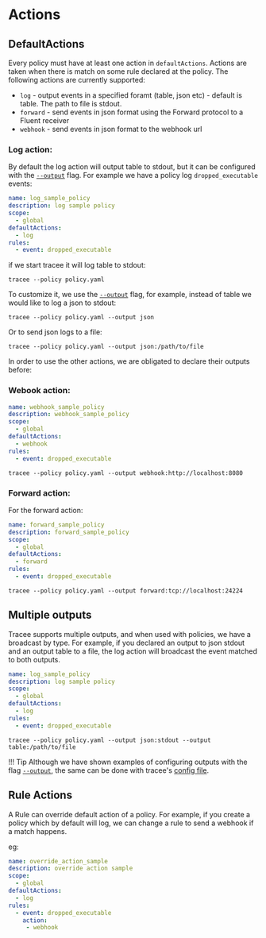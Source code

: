 # Actions

## DefaultActions

Every policy must have at least one action in `defaultActions`. Actions are taken when there is match on some rule declared at the policy. The following actions are currently supported:

- `log` - output events in a specified foramt (table, json etc) - default is table. The path to file is stdout.
- `forward` - send events in json format using the Forward protocol to a Fluent receiver
- `webhook` - send events in json format to the webhook url

### Log action:

By default the log action will output table to stdout, but it can be configured with the [`--output`](../../outputs/output-formats) flag. For example we have a policy log `dropped_executable` events:

```yaml
name: log_sample_policy
description: log sample policy
scope:
  - global
defaultActions: 
  - log
rules:
  - event: dropped_executable
```

if we start tracee it will log table to stdout:

```console
tracee --policy policy.yaml
```

To customize it, we use the [`--output`](../../outputs/output-formats) flag, for example, instead of table we would like to log a json to stdout:

```console
tracee --policy policy.yaml --output json
```

Or to send json logs to a file:

```console
tracee --policy policy.yaml --output json:/path/to/file
```

In order to use the other actions, we are obligated to declare their outputs before:

### Webook action:

```yaml
name: webhook_sample_policy
description: webhook_sample_policy
scope:
  - global
defaultActions: 
  - webhook
rules:
  - event: dropped_executable
```

```console
tracee --policy policy.yaml --output webhook:http://localhost:8080
```

### Forward action:

For the forward action:

```yaml
name: forward_sample_policy
description: forward_sample_policy
scope:
  - global
defaultActions: 
  - forward
rules:
  - event: dropped_executable
```

```console
tracee --policy policy.yaml --output forward:tcp://localhost:24224
```

## Multiple outputs

Tracee supports multiple outputs, and when used with policies, we have a broadcast by type.
For example, if you declared an output to json stdout and an output table to a file, the log action
will broadcast the event matched to both outputs.

```yaml
name: log_sample_policy
description: log sample policy
scope:
  - global
defaultActions: 
  - log
rules:
  - event: dropped_executable
```

```console
tracee --policy policy.yaml --output json:stdout --output table:/path/to/file
```

!!! Tip
    Although we have shown examples of configuring outputs with the flag [`--output`](../../outputs/output-formats), the same can be done with tracee's [config file](../../config/overview).

## Rule Actions

A Rule can override default action of a policy. For example, if you create a policy which by default will log, we can change a rule to send a webhook if a match happens.

eg:

```yaml
name: override_action_sample
description: override action sample
scope:
  - global
defaultActions: 
  - log
rules:
  - event: dropped_executable
    action:
     - webhook
```